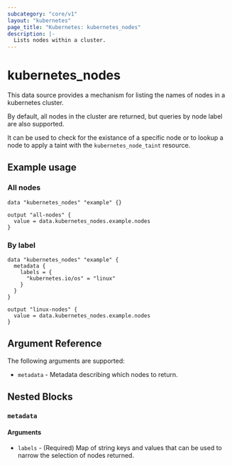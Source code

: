 ```yaml
---
subcategory: "core/v1"
layout: "kubernetes"
page_title: "Kubernetes: kubernetes_nodes"
description: |-
  Lists nodes within a cluster.
---
```


# kubernetes_nodes

This data source provides a mechanism for listing the names of nodes in a kubernetes cluster.

By default, all nodes in the cluster are returned, but queries by node label are also supported.

It can be used to check for the existance of a specific node or to lookup a node to apply a taint with the `kubernetes_node_taint` resource.

## Example usage

### All nodes
```hcl
data "kubernetes_nodes" "example" {}

output "all-nodes" {
  value = data.kubernetes_nodes.example.nodes
}
```

### By label
```hcl
data "kubernetes_nodes" "example" {
  metadata {
    labels = {
      "kubernetes.io/os" = "linux"
    }
  }
}

output "linux-nodes" {
  value = data.kubernetes_nodes.example.nodes
}
```

## Argument Reference

The following arguments are supported:

* `metadata` - Metadata describing which nodes to return.

## Nested Blocks

### `metadata`

#### Arguments

* `labels` - (Required) Map of string keys and values that can be used to narrow the selection of nodes returned.
